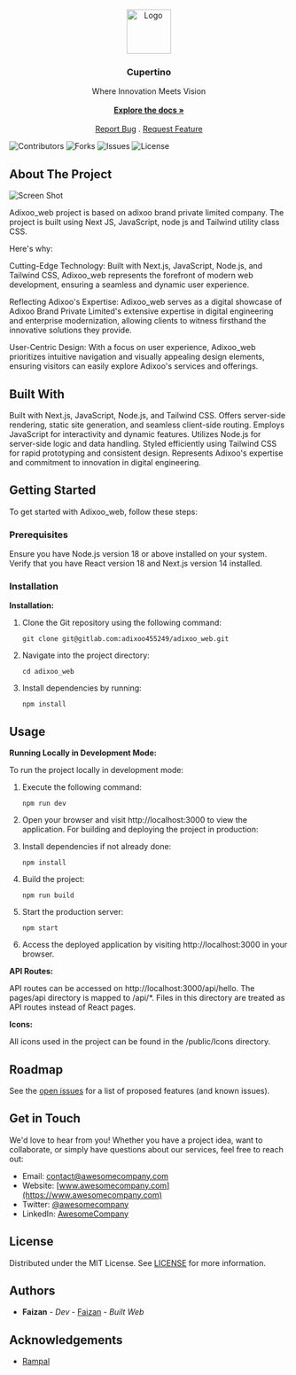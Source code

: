 <br/>
<p align="center">
  <a href="https://github.com/Adixoo-Brand/adixoo-web">
    <img src="https://res.cloudinary.com/dexhxoret/image/upload/c_scale,w_319/v1709116278/fullwhite_o66n84.png" alt="Logo" width="80" height="80">
  </a>

  <h3 align="center">Cupertino</h3>

  <p align="center">
    Where Innovation Meets Vision
    <br/>
    <br/>
    <a href="https://github.com/Adixoo-Brand/adixoo-web"><strong>Explore the docs »</strong></a>
    <br/>
    <br/>
    <a href="https://github.com/Adixoo-Brand/adixoo-web/issues">Report Bug</a>
    .
    <a href="https://github.com/Adixoo-Brand/adixoo-web/issues">Request Feature</a>
  </p>
</p>

![Contributors](https://img.shields.io/github/contributors/Adixoo-Brand/adixoo-web?color=dark-green) ![Forks](https://img.shields.io/github/forks/Adixoo-Brand/adixoo-web?style=social) ![Issues](https://img.shields.io/github/issues/Adixoo-Brand/adixoo-web) ![License](https://img.shields.io/github/license/Adixoo-Brand/adixoo-web) 

## About The Project

![Screen Shot](https://res.cloudinary.com/dexhxoret/image/upload/c_scale,w_319/v1709116278/fullwhite_o66n84.png)

Adixoo_web project is based on adixoo brand private limited company. The project is built using Next JS, JavaScript, node js and Tailwind utility class CSS.

Here's why:

Cutting-Edge Technology: Built with Next.js, JavaScript, Node.js, and Tailwind CSS, Adixoo_web represents the forefront of modern web development, ensuring a seamless and dynamic user experience.

Reflecting Adixoo's Expertise: Adixoo_web serves as a digital showcase of Adixoo Brand Private Limited's extensive expertise in digital engineering and enterprise modernization, allowing clients to witness firsthand the innovative solutions they provide.

User-Centric Design: With a focus on user experience, Adixoo_web prioritizes intuitive navigation and visually appealing design elements, ensuring visitors can easily explore Adixoo's services and offerings.

## Built With

Built with Next.js, JavaScript, Node.js, and Tailwind CSS.
Offers server-side rendering, static site generation, and seamless client-side routing.
Employs JavaScript for interactivity and dynamic features.
Utilizes Node.js for server-side logic and data handling.
Styled efficiently using Tailwind CSS for rapid prototyping and consistent design.
Represents Adixoo's expertise and commitment to innovation in digital engineering.

## Getting Started

To get started with Adixoo_web, follow these steps:

### Prerequisites

Ensure you have Node.js version 18 or above installed on your system.
Verify that you have React version 18 and Next.js version 14 installed.

### Installation

**Installation:**

1. Clone the Git repository using the following command:
   ```
   git clone git@gitlab.com:adixoo455249/adixoo_web.git
   ```

2. Navigate into the project directory:
   ```
   cd adixoo_web
   ```

3. Install dependencies by running:
   ```
   npm install
   ```

## Usage

**Running Locally in Development Mode:**

To run the project locally in development mode:

1. Execute the following command:
   ```
   npm run dev
   ```

2. Open your browser and visit http://localhost:3000 to view the application.
For building and deploying the project in production:

1. Install dependencies if not already done:
   ```
   npm install
   ```

2. Build the project:
   ```
   npm run build
   ```

3. Start the production server:
   ```
   npm start
   ```

4. Access the deployed application by visiting http://localhost:3000 in your browser.

**API Routes:**

API routes can be accessed on http://localhost:3000/api/hello. The pages/api directory is mapped to /api/*. Files in this directory are treated as API routes instead of React pages.

**Icons:**

All icons used in the project can be found in the /public/Icons directory.

## Roadmap

See the [open issues](https://github.com/Adixoo-Brand/adixoo-web/issues) for a list of proposed features (and known issues).

## Get in Touch

We'd love to hear from you! Whether you have a project idea, want to collaborate, or simply have questions about our services, feel free to reach out:

- Email: contact@awesomecompany.com
- Website: [www.awesomecompany.com](https://www.awesomecompany.com)
- Twitter: [@awesomecompany](https://twitter.com/awesomecompany)
- LinkedIn: [AwesomeCompany](https://www.linkedin.com/company/awesomecompany)

## License

Distributed under the MIT License. See [LICENSE](https://github.com/Adixoo-Brand/adixoo-web/blob/main/LICENSE.md) for more information.

## Authors

* **Faizan** - *Dev* - [Faizan](https://github.com/faiz) - *Built Web*

## Acknowledgements

* [Rampal](https://github.com/ramu)
